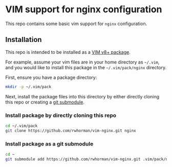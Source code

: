 # VIM support for nginx configuration

This repo contains some basic vim support for `nginx` configuration.

## Installation

This repo is intended to be installed as a [VIM v8+ package](http://vimhelp.appspot.com/repeat.txt.html#packages).

For example, assume your vim files are in your home directory as `~/.vim`, and you would like to install this package in the `~/.vim/pack/nginx` directory.

First, ensure you have a package directory:

```bash
mkdir -p ~/.vim/pack
```

Next, install the package files into this directory by either directly cloning this repo or creating a [git submodule](https://git-scm.com/docs/git-submodule).

### Install package by directly cloning this repo

```bash
cd ~/.vim/pack
git clone https://github.com/rwhorman/vim-nginx.git nginx
```

### Install package as a git submodule

```bash
cd ~
git submodule add https://github.com/rwhorman/vim-nginx.git .vim/pack/nginx
```
